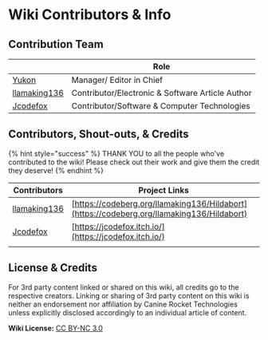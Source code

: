 # Wiki Contributors & Info

## Contribution Team

|                                                 | Role                                             |
| ----------------------------------------------- | ------------------------------------------------ |
| [Yukon](https://github.com/Yukonus)             | Manager/ Editor in Chief                         |
| [llamaking136](https://github.com/llamaking136) | Contributor/Electronic & Software Article Author |
| [Jcodefox](https://github.com/JCodeFox)         | Contributor/Software & Computer Technologies     |

## Contributors, Shout-outs, & Credits

{% hint style="success" %}
THANK YOU to all the people who've contributed to the wiki! Please check out their work and give them the credit they deserve!
{% endhint %}

| Contributors                                    | Project Links                                                                              |
| ----------------------------------------------- | ------------------------------------------------------------------------------------------ |
| [llamaking136](https://github.com/llamaking136) | [https://codeberg.org/llamaking136/Hildabort](https://codeberg.org/llamaking136/Hildabort) |
| [Jcodefox](https://github.com/JCodeFox)         | [https://jcodefox.itch.io/](https://jcodefox.itch.io/)                                     |
|                                                 |                                                                                            |

## License & Credits

For 3rd party content linked or shared on this wiki, all credits go to the respective creators. Linking or sharing of 3rd party content on this wiki is neither an endorsement nor affiliation by Canine Rocket Technologies unless explicitly disclosed accordingly to an individual article of content.&#x20;

**Wiki License:** [CC BY-NC 3.0](https://creativecommons.org/licenses/by-nc/3.0/)

